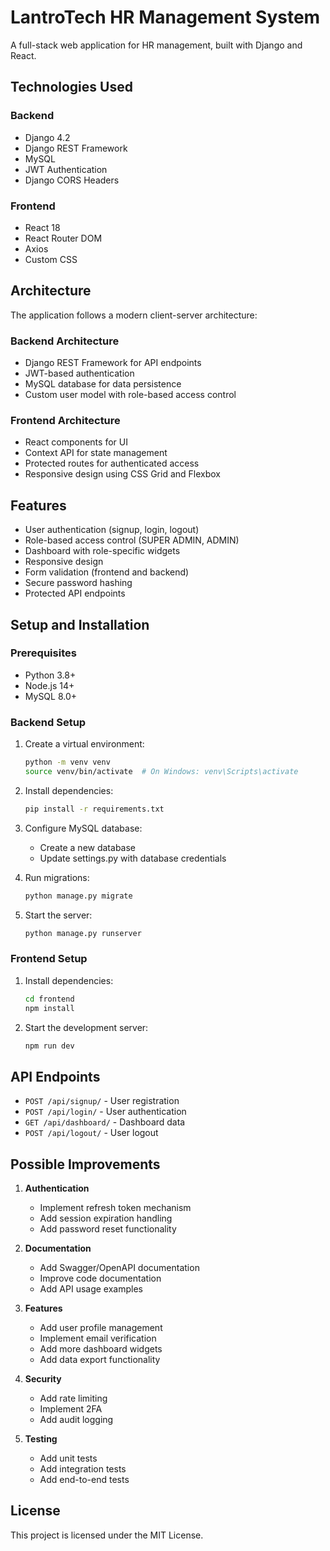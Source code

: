 # LantroTech HR Management System

A full-stack web application for HR management, built with Django and React.

## Technologies Used

### Backend
- Django 4.2
- Django REST Framework
- MySQL
- JWT Authentication
- Django CORS Headers

### Frontend
- React 18
- React Router DOM
- Axios
- Custom CSS

## Architecture

The application follows a modern client-server architecture:

### Backend Architecture
- Django REST Framework for API endpoints
- JWT-based authentication
- MySQL database for data persistence
- Custom user model with role-based access control

### Frontend Architecture
- React components for UI
- Context API for state management
- Protected routes for authenticated access
- Responsive design using CSS Grid and Flexbox

## Features

- User authentication (signup, login, logout)
- Role-based access control (SUPER ADMIN, ADMIN)
- Dashboard with role-specific widgets
- Responsive design
- Form validation (frontend and backend)
- Secure password hashing
- Protected API endpoints

## Setup and Installation

### Prerequisites
- Python 3.8+
- Node.js 14+
- MySQL 8.0+

### Backend Setup
1. Create a virtual environment:
   ```bash
   python -m venv venv
   source venv/bin/activate  # On Windows: venv\Scripts\activate
   ```

2. Install dependencies:
   ```bash
   pip install -r requirements.txt
   ```

3. Configure MySQL database:
   - Create a new database
   - Update settings.py with database credentials

4. Run migrations:
   ```bash
   python manage.py migrate
   ```

5. Start the server:
   ```bash
   python manage.py runserver
   ```

### Frontend Setup
1. Install dependencies:
   ```bash
   cd frontend
   npm install
   ```

2. Start the development server:
   ```bash
   npm run dev
   ```

## API Endpoints

- `POST /api/signup/` - User registration
- `POST /api/login/` - User authentication
- `GET /api/dashboard/` - Dashboard data
- `POST /api/logout/` - User logout

## Possible Improvements

1. **Authentication**
   - Implement refresh token mechanism
   - Add session expiration handling
   - Add password reset functionality

2. **Documentation**
   - Add Swagger/OpenAPI documentation
   - Improve code documentation
   - Add API usage examples

3. **Features**
   - Add user profile management
   - Implement email verification
   - Add more dashboard widgets
   - Add data export functionality

4. **Security**
   - Add rate limiting
   - Implement 2FA
   - Add audit logging

5. **Testing**
   - Add unit tests
   - Add integration tests
   - Add end-to-end tests

## License

This project is licensed under the MIT License. 